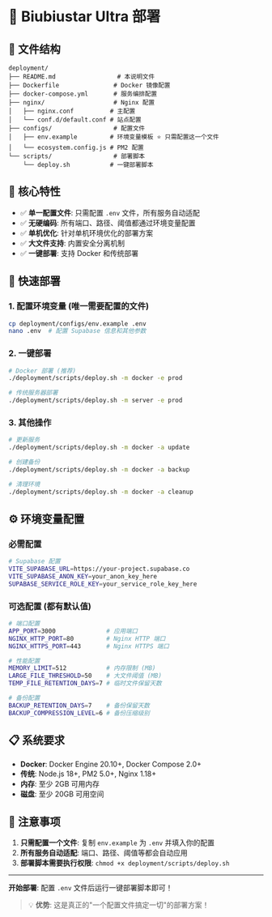 # 🚀 Biubiustar Ultra 部署

## 📁 文件结构

```
deployment/
├── README.md                 # 本说明文件
├── Dockerfile               # Docker 镜像配置
├── docker-compose.yml       # 服务编排配置
├── nginx/                   # Nginx 配置
│   ├── nginx.conf          # 主配置
│   └── conf.d/default.conf # 站点配置
├── configs/                 # 配置文件
│   ├── env.example         # 环境变量模板 ⭐ 只需配置这一个文件
│   └── ecosystem.config.js # PM2 配置
└── scripts/                 # 部署脚本
    └── deploy.sh           # 一键部署脚本
```

## 🎯 核心特性

- ✅ **单一配置文件**: 只需配置 `.env` 文件，所有服务自动适配
- ✅ **无硬编码**: 所有端口、路径、阈值都通过环境变量配置
- ✅ **单机优化**: 针对单机环境优化的部署方案
- ✅ **大文件支持**: 内置安全分离机制
- ✅ **一键部署**: 支持 Docker 和传统部署

## 🚀 快速部署

### 1. 配置环境变量 (唯一需要配置的文件)
```bash
cp deployment/configs/env.example .env
nano .env  # 配置 Supabase 信息和其他参数
```

### 2. 一键部署
```bash
# Docker 部署 (推荐)
./deployment/scripts/deploy.sh -m docker -e prod

# 传统服务器部署
./deployment/scripts/deploy.sh -m server -e prod
```

### 3. 其他操作
```bash
# 更新服务
./deployment/scripts/deploy.sh -m docker -a update

# 创建备份
./deployment/scripts/deploy.sh -m docker -a backup

# 清理环境
./deployment/scripts/deploy.sh -m docker -a cleanup
```

## ⚙️ 环境变量配置

### 必需配置
```bash
# Supabase 配置
VITE_SUPABASE_URL=https://your-project.supabase.co
VITE_SUPABASE_ANON_KEY=your_anon_key_here
SUPABASE_SERVICE_ROLE_KEY=your_service_role_key_here
```

### 可选配置 (都有默认值)
```bash
# 端口配置
APP_PORT=3000              # 应用端口
NGINX_HTTP_PORT=80         # Nginx HTTP 端口
NGINX_HTTPS_PORT=443       # Nginx HTTPS 端口

# 性能配置
MEMORY_LIMIT=512           # 内存限制 (MB)
LARGE_FILE_THRESHOLD=50    # 大文件阈值 (MB)
TEMP_FILE_RETENTION_DAYS=7 # 临时文件保留天数

# 备份配置
BACKUP_RETENTION_DAYS=7    # 备份保留天数
BACKUP_COMPRESSION_LEVEL=6 # 备份压缩级别
```

## 📋 系统要求

- **Docker**: Docker Engine 20.10+, Docker Compose 2.0+
- **传统**: Node.js 18+, PM2 5.0+, Nginx 1.18+
- **内存**: 至少 2GB 可用内存
- **磁盘**: 至少 20GB 可用空间

## 🚨 注意事项

1. **只需配置一个文件**: 复制 `env.example` 为 `.env` 并填入你的配置
2. **所有服务自动适配**: 端口、路径、阈值等都会自动应用
3. **部署脚本需要执行权限**: `chmod +x deployment/scripts/deploy.sh`

---

**开始部署**: 配置 `.env` 文件后运行一键部署脚本即可！

> 💡 **优势**: 这是真正的"一个配置文件搞定一切"的部署方案！
